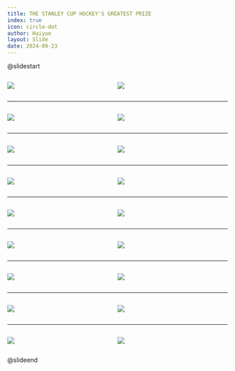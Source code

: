 ```yaml
---
title: THE STANLEY CUP HOCKEY'S GREATEST PRIZE
index: true
icon: circle-dot
author: Haiyue
layout: Slide
date: 2024-09-23
---
```

 
@slidestart

<div style="display:flex">
<div style="flex:1">

![](/reading/english/Level-U/THE%20STANLEY%20CUP%20HOCKEY'S%20GREATEST%20PRIZE/001.webp)
</div>
<div style="flex:1">

![](/reading/english/Level-U/THE%20STANLEY%20CUP%20HOCKEY'S%20GREATEST%20PRIZE/002.webp)
</div>
</div>

---

<div style="display:flex">
<div style="flex:1">

![](/reading/english/Level-U/THE%20STANLEY%20CUP%20HOCKEY'S%20GREATEST%20PRIZE/003.webp)
</div>
<div style="flex:1">

![](/reading/english/Level-U/THE%20STANLEY%20CUP%20HOCKEY'S%20GREATEST%20PRIZE/004.webp)
</div>
</div>

---

<div style="display:flex">
<div style="flex:1">

![](/reading/english/Level-U/THE%20STANLEY%20CUP%20HOCKEY'S%20GREATEST%20PRIZE/005.webp)
</div>
<div style="flex:1">

![](/reading/english/Level-U/THE%20STANLEY%20CUP%20HOCKEY'S%20GREATEST%20PRIZE/006.webp)
</div>
</div>

---

<div style="display:flex">
<div style="flex:1">

![](/reading/english/Level-U/THE%20STANLEY%20CUP%20HOCKEY'S%20GREATEST%20PRIZE/007.webp)
</div>
<div style="flex:1">

![](/reading/english/Level-U/THE%20STANLEY%20CUP%20HOCKEY'S%20GREATEST%20PRIZE/008.webp)
</div>
</div>

---

<div style="display:flex">
<div style="flex:1">

![](/reading/english/Level-U/THE%20STANLEY%20CUP%20HOCKEY'S%20GREATEST%20PRIZE/009.webp)
</div>
<div style="flex:1">

![](/reading/english/Level-U/THE%20STANLEY%20CUP%20HOCKEY'S%20GREATEST%20PRIZE/010.webp)
</div>
</div>

---

<div style="display:flex">
<div style="flex:1">

![](/reading/english/Level-U/THE%20STANLEY%20CUP%20HOCKEY'S%20GREATEST%20PRIZE/011.webp)
</div>
<div style="flex:1">

![](/reading/english/Level-U/THE%20STANLEY%20CUP%20HOCKEY'S%20GREATEST%20PRIZE/012.webp)
</div>
</div>

---

<div style="display:flex">
<div style="flex:1">

![](/reading/english/Level-U/THE%20STANLEY%20CUP%20HOCKEY'S%20GREATEST%20PRIZE/013.webp)
</div>
<div style="flex:1">

![](/reading/english/Level-U/THE%20STANLEY%20CUP%20HOCKEY'S%20GREATEST%20PRIZE/014.webp)
</div>
</div>

---

<div style="display:flex">
<div style="flex:1">

![](/reading/english/Level-U/THE%20STANLEY%20CUP%20HOCKEY'S%20GREATEST%20PRIZE/015.webp)
</div>
<div style="flex:1">

![](/reading/english/Level-U/THE%20STANLEY%20CUP%20HOCKEY'S%20GREATEST%20PRIZE/016.webp)
</div>
</div>

---

<div style="display:flex">
<div style="flex:1">

![](/reading/english/Level-U/THE%20STANLEY%20CUP%20HOCKEY'S%20GREATEST%20PRIZE/017.webp)
</div>
<div style="flex:1">

![](/reading/english/Level-U/THE%20STANLEY%20CUP%20HOCKEY'S%20GREATEST%20PRIZE/018.webp)
</div>
</div>

@slideend